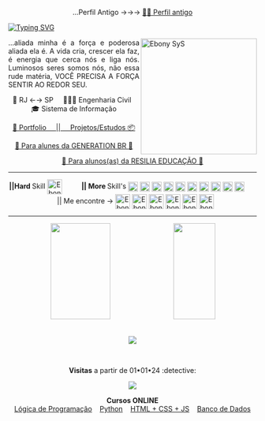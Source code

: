 <p align="center">
  ...Perfil Antigo →→→
  <a href="https://github.com/Leon4rdoalves/">😵‍💫 Perfil antigo</a>
</p>

[![Typing SVG](https://readme-typing-svg.herokuapp.com/?color=00bfbf&size=35&center=true&vCenter=true&width=1000&lines=🖖+iaeEEeeee!...;Eu+fui+moleque+e+perdi+minha+outra+conta...;Sou+Leonardo+Alves+;Instrutor+e+Programador+há+10+anos...;Aqui+vc+vai+encontrar+alguns+projetos+e+estudos;Espero+que+algum+te+ajude!;Fique+à+vontade!;Puxe+uma+cadeira+e+sente-se+no+chão!+:%29)](https://git.io/typing-svg)
<p align="justify" fontsize="8">
  <img align="right" color="green" alt="Ebony SyS" height="235" src="https://i.imgur.com/tyrhG9v.png">
  ...aliada minha é a força e poderosa aliada ela é. A vida cria, crescer ela faz, é energia que cerca nós e liga nós. Luminosos seres somos nós, não essa rude matéria, VOCÊ PRECISA A FORÇA SENTIR AO REDOR SEU.
  <p align="center">
    📌 RJ ←→ SP  &nbsp; &nbsp; 👨🏾‍🎓 Engenharia Civil &nbsp; 🎓 Sistema de Informação 
  </p> 
  <p align="center">
    <a href="https://leonardoalves.netlify.app/">🚧 Portfolio &nbsp; &nbsp; ||  </a>
    <a href="https://github.com/Ebony-SYS"> &nbsp; &nbsp; Projetos/Estudos 📦</a>  
 </p>
  <p align="center">
    <a href=https://github.com/Ebony-Full-Stack>🧡 Para alunes da GENERATION BR 🧡</a>
  </p>
  <p align="center">
    <a href=https://github.com/Resilia-por-Ebony>💛 Para alunos(as) da RESILIA EDUCAÇÃO 💛</a>
  </p>
</p>
<hr/>
<p align="center">  
  <strong>||Hard </strong>Skill
  <img align="center" alt="Ebony SyS" height="30" width="30" src="https://cdn.jsdelivr.net/gh/devicons/devicon/icons/python/python-original.svg" />
  &nbsp; &nbsp; &nbsp; &nbsp; &nbsp;<strong>|| More </strong>Skill's 
  <img align="center" alt="Ebony SyS" height="20" width="20" src="https://cdn.jsdelivr.net/gh/devicons/devicon/icons/javascript/javascript-original.svg" />
  <img align="center" alt="Ebony SyS" height="20" width="20" src="https://cdn.jsdelivr.net/gh/devicons/devicon/icons/java/java-original.svg" />
  <img align="center" alt="Ebony SyS" height="20" width="20" src="https://cdn.jsdelivr.net/gh/devicons/devicon/icons/spring/spring-original.svg" />
  <img align="center" alt="Ebony SyS" height="20" width="20" src="https://cdn.jsdelivr.net/gh/devicons/devicon/icons/mysql/mysql-original.svg" />
  <img align="center" alt="Ebony SyS" height="20" width="20" src="https://cdn.jsdelivr.net/gh/devicons/devicon/icons/postgresql/postgresql-original.svg" />
  <img align="center" alt="Ebony SyS" height="20" width="20" src="https://cdn.jsdelivr.net/gh/devicons/devicon/icons/typescript/typescript-original.svg" />
  <img align="center" alt="Ebony SyS" height="20" width="20" src="https://cdn.jsdelivr.net/gh/devicons/devicon/icons/html5/html5-original.svg" />
  <img align="center" alt="Ebony SyS" height="20" width="20" src="https://cdn.jsdelivr.net/gh/devicons/devicon/icons/css3/css3-original.svg" />
  <img align="center" alt="Ebony SyS" height="20" width="20" src="https://cdn.jsdelivr.net/gh/devicons/devicon/icons/angularjs/angularjs-original.svg" />
  <img align="center" alt="Ebony SyS" height="20" width="20" src="https://cdn.jsdelivr.net/gh/devicons/devicon/icons/docker/docker-original.svg" />
  &nbsp; &nbsp; &nbsp; &nbsp; &nbsp;|| Me encontre →  
  <a href="https://api.whatsapp.com/send?phone=5511979714423" target="_blank"><img align="center" alt="Ebony SyS" height="30" width="30" src="https://user-images.githubusercontent.com/52077278/135926000-c3344d2c-7ec3-4272-b90c-08196c24e9c4.png"></a>
  <a href="mailto:leon4rdoalvess@gmail.com" target="_blank"><img align="center" alt="Ebony SyS" height="30" width="30" src="https://user-images.githubusercontent.com/52077278/135926148-30e0cd29-92a2-46ca-ad8d-28fa6175e58a.png"></a>
  <a href="https://www.linkedin.com/in/leonardo-alves-7b5aa5152/" target="_blank"><img align="center" alt="Ebony SyS" height="30" width="30" src="https://user-images.githubusercontent.com/52077278/135925928-32dab723-cd9f-4b40-aa16-2397ff1221b3.png"></a>
  <a href="https://instagram.com/ebony.programador/" target="_blank"><img align="center" alt="Ebony SyS" height="30" width="30" src="https://user-images.githubusercontent.com/52077278/135925755-413332a2-0141-4a84-bf74-8fbc05f02734.png"></a>
  <a href="https://www.youtube.com/channel/UCgMsaDIka3GpY3GSKSnUNZg" target="_blank"><img align="center" alt="Ebony SyS" height="30" width="30" src="https://user-images.githubusercontent.com/52077278/135925864-5eca65eb-3cb4-48f8-a26e-26d868b3def5.png"></a>
  <a href="https://www.youtube.com/channel/UC8fRZfYGd21_D8DwuEcFuHw" target="_blank"><img align="center" alt="Ebony SyS" height="30" width="30" src="https://user-images.githubusercontent.com/52077278/135925864-5eca65eb-3cb4-48f8-a26e-26d868b3def5.png"></a>
</p>
<hr/>

<div align="center">  
  <img width="49%" height="195px" 
    src="https://github-readme-stats.vercel.app/api?username=LeonardoCAlves&show_icons=true&count_private=true&hide_border=true&title_color=00bfbf&icon_color=00bfbf&text_color=c9d1d9&bg_color=0d1117" alt=""/> 
  <img width="41%" height="195px" src="https://github-readme-stats.vercel.app/api/top-langs/?username=LeonardoCAlves&show_icons=true&hide_border=true&include_all_commits=true&count_private=true&layout=compact&title_color=00bfbf&text_color=00bfbf&bg_color=0d1117"/>
</div>
<br>
<p align="center">
  <img src="https://github-profile-trophy.vercel.app/?username=LeonardoCAlves&theme=dracula&row=2&no-bg=true&column=3&margin-w=15&margin-h=15"/>
</p>
<br>
<p align="center"><strong> Visitas</strong> a partir de 01•01•24 :detective: <br>
<p align="center"> 
   <img alingn="center" src="https://profile-counter.glitch.me/LeonardoCAlves/count.svg" />
</p>
<p align="center">
  <strong>Cursos ONLINE</strong></br> 
  <a href="https://www.superprof.com.br/logica-programacao-tudo-voce-precisa-saber-para-ser-bom-desenvolvedor.html">Lógica de Programação</a>&nbsp; &nbsp; 
  <a href="https://www.superprof.com.br/aprenda-python-maneira-correta-com-exercicios-fixacao-bonus-sobre-games.html">Python</a>&nbsp; &nbsp; 
  <a href="https://www.superprof.com.br/html-css-javascript-isso-mesmo-tudo-curso-basico-avancado.html">HTML + CSS + JS</a>&nbsp; &nbsp;    
  <a href="https://www.superprof.com.br/aulas-banco-dados-sql-basico-avancado-com-exercicios-para-dominio-das-rotinas.html">Banco de Dados</a>
</p>


